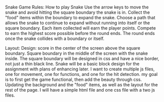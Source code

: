 Snake Game
Rules: How to play Snake
Use the arrow keys to move the snake and avoid hitting the square boundary the snake is in.
Collect the "food" items within the boundary to expand the snake.
Choose a path that allows the snake to continue to expand without running into itself or the square boundary. 
Each item collected will earn the player points.
Compete to earn the highest score possible before the round ends.
The round ends once the snake collides with a boundary or itself.

Layout:
Design: score in the center of the screen above the square boundary. 
Square boundary in the middle of the screen with the snake inside. 
The square boundary will be designed in css and have a nice border, not just a thin black line.
Snake will be a basic block design for the assignment with plans of enhancing later.
I want to create multiple js files, one for movement, one for functions, and one for the hit detection.
my goal is to first get the game functional, then add the beauty through css. Updating the background and the "food" items, as well as the layout for the rest of the page.
I will have a simple html file and one css file with a two js files.
